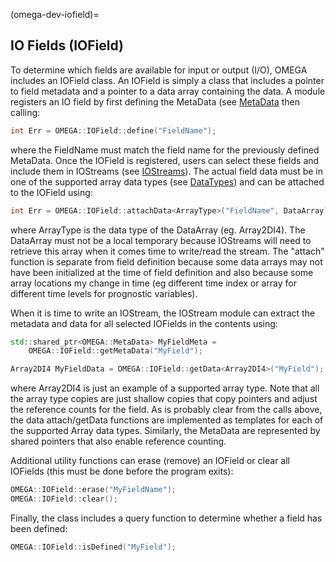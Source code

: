 (omega-dev-iofield)=

## IO Fields (IOField)

To determine which fields are available for input or output (I/O), OMEGA
includes an IOField class. An IOField is simply a class that includes a
pointer to field metadata and a pointer to a data array containing the data.
A module registers an IO field by first defining the MetaData
(see [MetaData](#omega-dev-metadata) then calling:
```c++
int Err = OMEGA::IOField::define("FieldName");
```
where the FieldName must match the field name for the previously defined
MetaData. Once the IOField is registered, users can select these fields
and include them in IOStreams (see [IOStreams](#omega-dev-iostreams)).
The actual field data must be in one of the supported array data types
(see [DataTypes](#omega-dev-data-types)) and can be attached to the IOField
using:
```c++
int Err = OMEGA::IOField::attachData<ArrayType>("FieldName", DataArray);
```
where ArrayType is the data type of the DataArray (eg. Array2DI4). The
DataArray must not be a local temporary because IOStreams will need to
retrieve this array when it comes time to write/read the stream. The
"attach" function is separate from field definition because some data arrays
may not have been initialized at the time of field definition and also
because some array locations my change in time (eg different time index or
array for different time levels for prognostic variables).

When it is time to write an IOStream, the IOStream module can extract
the metadata and data for all selected IOFields in the contents using:
```c++
std::shared_ptr<OMEGA::MetaData> MyFieldMeta =
    OMEGA::IOField::getMetaData("MyField");

Array2DI4 MyFieldData = OMEGA::IOField::getData<Array2DI4>("MyField");
```
where Array2DI4 is just an example of a supported array type. Note that
all the array type copies are just shallow copies that copy pointers
and adjust the reference counts for the field.
As is probably clear from the calls above, the data attach/getData functions
are implemented as templates for each of the supported Array data types.
Similarly, the MetaData are represented by shared pointers that also
enable reference counting.

Additional utility functions can erase (remove) an IOField or clear all
IOFields (this must be done before the program exits):
```c++
OMEGA::IOField::erase("MyFieldName");
OMEGA::IOField::clear();
```
Finally, the class includes a query function to determine whether a
field has been defined:
```c++
OMEGA::IOField::isDefined("MyField");
```
